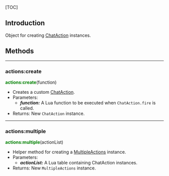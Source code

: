 
[TOC]

## Introduction

Object for creating [ChatAction][] instances.

## Methods

---
### actions:create
<span style="color:green; font-weight:bold;">actions:create</span>(function)

- Creates a custom [ChatAction][].
- Parameters:
    - ***function:*** A Lua function to be executed when `ChatAction.fire` is called.
- Returns: New `ChatAction` instance.

---
### actions:multiple
<span style="color:green; font-weight:bold;">actions:multiple</span>(actionList)

- Helper method for creating a [MultipleActions][] instance.
- Parameters:
    - ***actionList:*** A Lua table containing ChatAction instances.
- Returns: New `MultipleActions` instance.


[ChatAction]: ../../java/games/stendhal/server/entity/npc/ChatAction.html
[MultipleActions]: ../../java/games/stendhal/server/entity/npc/action/MultipleActions.html
